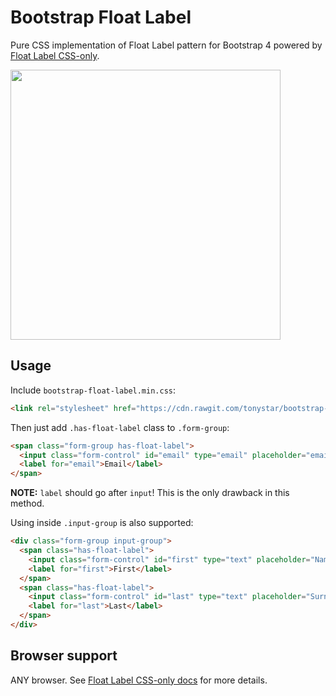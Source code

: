Bootstrap Float Label
=====================

Pure CSS implementation of Float Label pattern for Bootstrap 4 powered by [Float Label CSS-only](https://github.com/tonystar/float-label-css).

<img src="https://cdn.rawgit.com/tonystar/bootstrap-float-label/master/bootstrap-float-label.png" width="432"/>


## Usage

Include `bootstrap-float-label.min.css`:
```html
<link rel="stylesheet" href="https://cdn.rawgit.com/tonystar/bootstrap-float-label/v1.0.0/dist/bootstrap-float-label.min.css"/>
```

Then just add `.has-float-label` class to `.form-group`:
```html
<span class="form-group has-float-label">
  <input class="form-control" id="email" type="email" placeholder="email@example.com"/>
  <label for="email">Email</label>
</span>
```

**NOTE:** `label` should go after `input`! This is the only drawback in this method.

Using inside `.input-group` is also supported:
```html
<div class="form-group input-group">
  <span class="has-float-label">
    <input class="form-control" id="first" type="text" placeholder="Name"/>
    <label for="first">First</label>
  </span>
  <span class="has-float-label">
    <input class="form-control" id="last" type="text" placeholder="Surname"/>
    <label for="last">Last</label>
  </span>
</div>
```


## Browser support

ANY browser. See [Float Label CSS-only docs](https://github.com/tonystar/float-label-css#browser-support) for more details.
